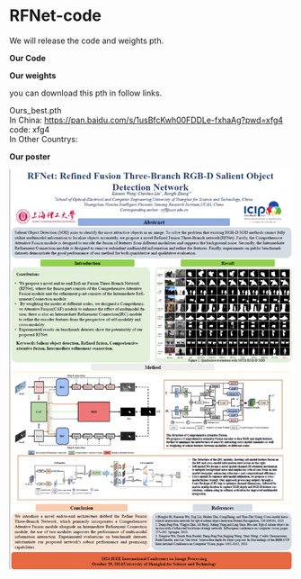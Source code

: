 # RFNet-code

We will release the  code and weights pth.      


**Our Code**


**Our weights**

you can download this pth in follow links.

Ours_best.pth   
In China: https://pan.baidu.com/s/1usBfcKwh00FDDLe-fxhaAg?pwd=xfg4  code: xfg4   
In Other Countrys:  


**Our poster**
<div align=center>
	<img src="https://github.com/Corgislam/RFNet-code/blob/main/poster.png"/>

</div>
